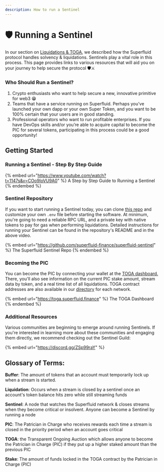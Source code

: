 ```yaml
---
description: How to run a Sentinel
---
```


# 🛡 Running a Sentinel

In our section on [Liquidations & TOGA](liquidations-and-toga.md), we described how the Superfluid protocol handles solvency & liquidations. Sentinels play a vital role in this process. This page provides links to various resources that will aid you on your journey to help secure the protocol 🛡⚔️

### Who Should Run a Sentinel?

1. Crypto enthusiasts who want to help secure a new, innovative primitive for web3 😁
2. Teams that have a service running on Superfluid. Perhaps you’ve launched your own dapp or your own Super Token, and you want to be 100% certain that your users are in good standing.
3. Professional operators who want to run profitable enterprises. If you have DevOps skills and/or you’re able to acquire capital to become the PIC for several tokens, participating in this process could be a good opportunity!

## Getting Started&#x20;

### Running a Sentinel - Step By Step Guide

{% embed url="https://www.youtube.com/watch?t=1147s&v=COo9IoVU9A0" %}
A Step by Step Guide to Running a Sentinel
{% endembed %}

### Sentinel Repository

If you want to start running a Sentinel today, you can clone [this repo](https://github.com/superfluid-finance/superfluid-sentinel) and customize your own `.env` file before starting the software. At minimum, you're going to need a reliable RPC URL, and a private key with native tokens to pay for gas when performing liquidations. Detailed instructions for running your Sentinel can be found in the repository's README and in the above video.

{% embed url="https://github.com/superfluid-finance/superfluid-sentinel" %}
The Superfluid Sentinel Repo
{% endembed %}

### Becoming the PIC

You can become the PIC by connecting your wallet at the [TOGA dashboard.](https://toga.superfluid.finance/) There, you'll also see information on the current PIC stake amount, stream data by token, and a real time list of all liquidations. TOGA contract addresses are also available in our [directory](../protocol-developers/networks/) for each network.

{% embed url="https://toga.superfluid.finance" %}
The TOGA Dashboard
{% endembed %}

### Additional Resources

Various communities are beginning to emerge around running Sentinels. If you're interested in learning more about these communities and engaging them directly, we recommend checking out the Sentinel Guild:&#x20;

{% embed url="https://discord.gg/ZSp99raY" %}

## Glossary of Terms:&#x20;

**Buffer**: The amount of tokens that an account must temporarily lock up when a stream is started.&#x20;

**Liquidation**: Occurs when a stream is closed by a sentinel once an account's token balance hits zero while still streaming funds&#x20;

**Sentinel**: A node that watches the Superfluid network & closes streams when they become critical or insolvent. Anyone can become a Sentinel by running a node&#x20;

**PIC**: The Patrician in Charge who receives rewards each time a stream is closed in the priority period when an account goes critical&#x20;

**TOGA**: the Transparent Ongoing Auction which allows anyone to become the Patrician in Charge (PIC) if they put up a higher staked amount than the previous PIC

**Stake**: The amount of funds locked in the TOGA contract by the Patrician in Charge (PIC)

